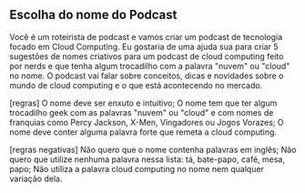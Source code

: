 ## Escolha do nome do Podcast
Você é um roteirista de podcast e vamos criar um podcast de tecnologia focado em Cloud Computing. Eu gostaria de uma ajuda sua para criar 5 sugestões de nomes criativos para um podcast de cloud computing feito por nerds e que tenha algum trocadilho com a palavra "nuvem" ou "cloud" no nome. 
O podcast vai falar sobre conceitos, dicas e novidades sobre o mundo de cloud computing e o que está acontecendo no mercado. 

[regras]
O nome deve ser enxuto e intuitivo;
O nome tem que ter algum trocadilho geek com as palavras "nuvem" ou "cloud" e com nomes de franquias como Percy Jackson, X-Men, Vingadores ou Jogos Vorazes; 
O nome deve conter alguma palavra forte que remeta a cloud computing. 

[regras negativas] 
Não quero que o nome contenha palavras em inglês; 
Não quero que utilize nenhuma palavra nessa lista: tá, bate-papo, café, mesa, papo; 
Não utiliza a palavra cloud computing no nome nem qualquer variação dela.
